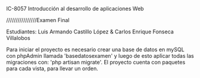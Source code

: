 IC-8057 Introducción al desarrollo de aplicaciones Web 

////////////////Examen Final

Estudiantes: Luis Armando Castillo López & Carlos Enrique Fonseca Villalobos

Para iniciar el proyecto es necesario crear una base de datos en mySQL con phpAdmin llamada 'basedatosexamen' y luego de esto aplicar todas las migraciones con: 'php artisan migrate'.
El proyecto cuenta con paquetes para cada vista, para llevar un orden.
